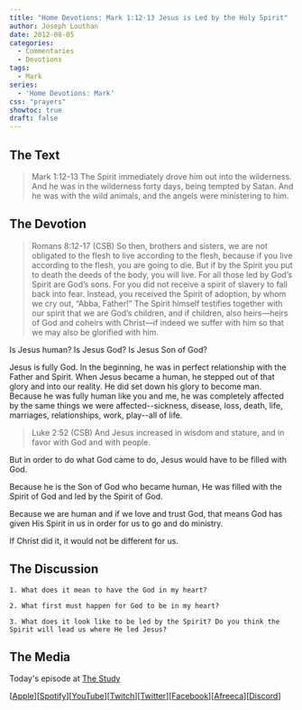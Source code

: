 ```yaml
---
title: "Home Devotions: Mark 1:12-13 Jesus is Led by the Holy Spirit"
author: Joseph Louthan
date: 2012-08-05
categories:
  - Commentaries
  - Devotions
tags:
  - Mark
series:
  - 'Home Devotions: Mark'
css: "prayers"
showtoc: true
draft: false
---
```


## The Text

>Mark 1:12-13 The Spirit immediately drove him out into the wilderness. And he was in the wilderness forty days, being tempted by Satan. And he was with the wild animals, and the angels were ministering to him.

## The Devotion

>Romans 8:12-17 (CSB) So then, brothers and sisters, we are not obligated to the flesh to live according to the flesh, because if you live according to the flesh, you are going to die. But if by the Spirit you put to death the deeds of the body, you will live. For all those led by God’s Spirit are God’s sons. For you did not receive a spirit of slavery to fall back into fear. Instead, you received the Spirit of adoption, by whom we cry out, “Abba, Father!” The Spirit himself testifies together with our spirit that we are God’s children, and if children, also heirs—heirs of God and coheirs with Christ—if indeed we suffer with him so that we may also be glorified with him.

Is Jesus human? Is Jesus God? Is Jesus Son of God?

Jesus is fully God. In the beginning, he was in perfect relationship with the Father and Spirit. When Jesus became a human, he stepped out of that glory and into our reality. He did set down his glory to become man. Because he was fully human like you and me, he was completely affected by the same things we were affected--sickness, disease, loss, death, life, marriages, relationships, work, play--all of life.

>Luke 2:52 (CSB) And Jesus increased in wisdom and stature, and in favor with God and with people.

But in order to do what God came to do, Jesus would have to be filled with God.

Because he is the Son of God who became human, He was filled with the Spirit of God and led by the Spirit of God.

Because we are human and if we love and trust God, that means God has given His Spirit in us in order for us to go and do ministry.

If Christ did it, it would not be different for us.

## The Discussion

```text
1. What does it mean to have the God in my heart?

2. What first must happen for God to be in my heart?

3. What does it look like to be led by the Spirit? Do you think the Spirit will lead us where He led Jesus?
```

<div style="page-break-after: always;"></div>

## The Media

Today's episode at [The Study](http://study.theologic.us/podcast/home-devotions-mark-112-13-jesus-is-led-by-the-holy-spirit/)

\[[Apple](https://podcasts.apple.com/us/podcast/the-study/id1557102127)\]\[[Spotify](https://open.spotify.com/show/0Xs5qsNvWePyRqcmtOTPkR)\]\[[YouTube](http://youtube.theologic.us)\]\[[Twitch](http://twitch.theologic.us)\]\[[Twitter](https://twitter.com/theologic_us)\]\[[Facebook](https://www.facebook.com/groups/462231051477464)\]\[[Afreeca](https://bj.afreecatv.com/theologicus)\]\[[Discord](http://discord.theologic.us)\]
